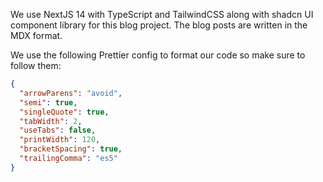 We use NextJS 14 with TypeScript and TailwindCSS along with shadcn UI component library for this blog project. The blog posts are written in the MDX format.

We use the following Prettier config to format our code so make sure to follow them:

```json
{
  "arrowParens": "avoid",
  "semi": true,
  "singleQuote": true,
  "tabWidth": 2,
  "useTabs": false,
  "printWidth": 120,
  "bracketSpacing": true,
  "trailingComma": "es5"
}
```
